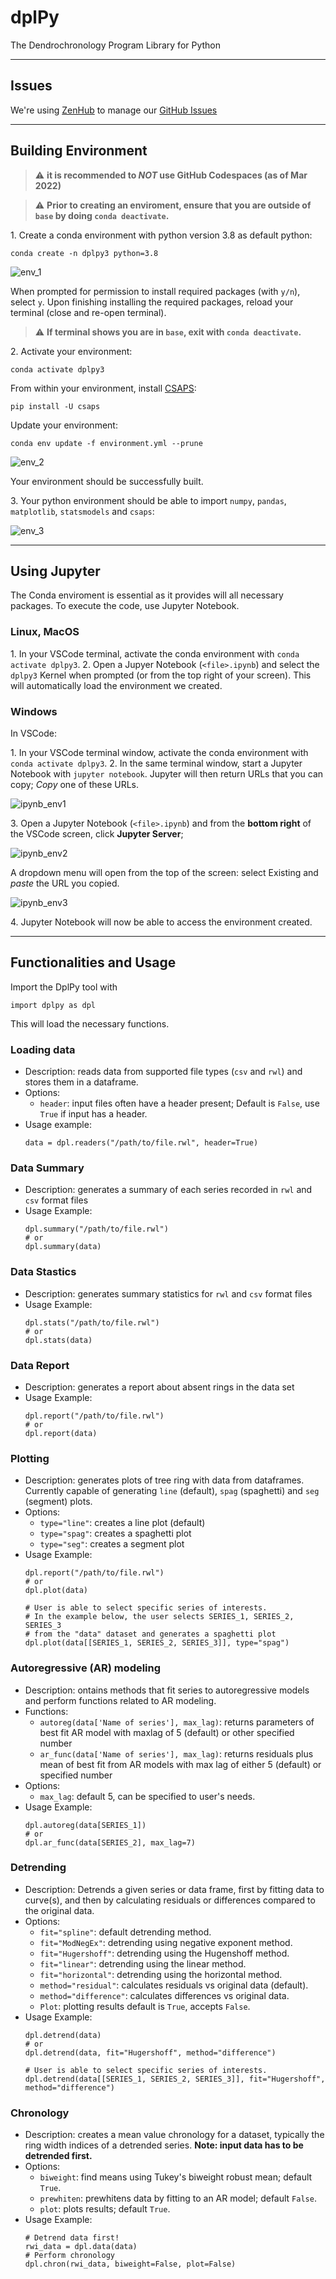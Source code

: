 # dplPy
The Dendrochronology Program Library for Python

---

## Issues

We're using [ZenHub](https://app.zenhub.com/workspaces/opendendro-60ec698d8790d700171ceee8/board?repos=385244315) to manage our [GitHub Issues](https://github.com/opendendro/dplpy/issues)

---

## Building Environment

> :warning: **it is recommended to _NOT_ use GitHub Codespaces (as of Mar 2022)**

> :warning: **Prior to creating an enviroment, ensure that you are outside of `base` by doing `conda deactivate`.**

1\. Create a conda environment with python version 3.8 as default python:

```
conda create -n dplpy3 python=3.8
```

![env_1](docs/assets/env_1.png)

When prompted for permission to install required packages (with `y/n`), select `y`. Upon finishing installing the required packages, reload your terminal (close and re-open terminal).

> :warning: **If terminal shows you are in `base`, exit with `conda deactivate`.**

2\. Activate your environment:

```
conda activate dplpy3
```

From within your environment, install [CSAPS](https://pypi.org/project/csaps/#description):

```
pip install -U csaps
```

Update your environment:

```
conda env update -f environment.yml --prune
```

![env_2](docs/assets/env_2.png)

Your environment should be successfully built.

3\. Your python environment should be able to import `numpy`, `pandas`, `matplotlib`, `statsmodels` and `csaps`:

![env_3](docs/assets/env_3.png)

---

## Using Jupyter

The Conda enviroment is essential as it provides will all necessary packages. To execute the code, use Jupyter Notebook.

### Linux, MacOS

1\. In your VSCode terminal, activate the conda environment with `conda activate dplpy3`.
2\. Open a Jupyer Notebook (`<file>.ipynb`) and select the `dplpy3` Kernel when prompted (or from the top right of your screen).
This will automatically load the environment we created.

### Windows

In VSCode:

1\. In your VSCode terminal window, activate the conda environment with `conda activate dplpy3`.
2\. In the same terminal window, start a Jupyter Notebook with `jupyter notebook`. Jupyter will then return URLs that you can copy; *Copy* one of these URLs. 

![ipynb_env1](docs/assets/ipynb_env1.jpg)

3\. Open a Jupyter Notebook (`<file>.ipynb`) and from the **bottom right** of the VSCode screen, click **Jupyter Server**;

![ipynb_env2](docs/assets/ipynb_env2.jpg) 

A dropdown menu will open from the top of the screen: select Existing and *paste* the URL you copied.

![ipynb_env3](docs/assets/ipynb_env3.jpg)

4\. Jupyter Notebook will now be able to access the environment created.

---

## Functionalities and Usage

Import the DplPy tool with

```
import dplpy as dpl
```

This will load the necessary functions.

### Loading data

- Description: reads data from supported file types (`csv` and `rwl`) and stores them in a dataframe.
- Options: 
    - `header`: input files often have a header present; Default is `False`, use `True` if input has a header.
- Usage example:
    ```
    data = dpl.readers("/path/to/file.rwl", header=True)
    ```

### Data Summary

- Description: generates a summary of each series recorded in `rwl`  and `csv` format files
- Usage Example:
    ```
    dpl.summary("/path/to/file.rwl")
    # or
    dpl.summary(data)
    ```

### Data Stastics

- Description: generates summary statistics for `rwl`  and `csv` format files
- Usage Example:
    ```
    dpl.stats("/path/to/file.rwl")
    # or
    dpl.stats(data)
    ```

### Data Report

- Description: generates a report about absent rings in the data set
- Usage Example:
    ```
    dpl.report("/path/to/file.rwl")
    # or
    dpl.report(data)
    ```

### Plotting

- Description: generates plots of tree ring with data from dataframes. Currently capable of generating `line` (default), `spag` (spaghetti) and `seg` (segment) plots.
- Options:
    - `type="line"`: creates a line plot (default)
    - `type="spag"`: creates a spaghetti plot
    - `type="seg"`: creates a segment plot
- Usage Example:
    ```
    dpl.report("/path/to/file.rwl")
    # or 
    dpl.plot(data)

    # User is able to select specific series of interests.
    # In the example below, the user selects SERIES_1, SERIES_2, SERIES_3 
    # from the "data" dataset and generates a spaghetti plot
    dpl.plot(data[[SERIES_1, SERIES_2, SERIES_3]], type="spag")
    ```

### Autoregressive (AR) modeling 

- Description: ontains methods that fit series to autoregressive models and perform functions related to AR modeling.
- Functions:
    - `autoreg(data['Name of series'], max_lag)`: returns parameters of best fit AR model with maxlag of 5 (default) or other specified number
    - `ar_func(data['Name of series'], max_lag)`: returns residuals plus mean of best fit from AR models with max lag of either 5 (default) or specified number
- Options:
    - `max_lag`: default 5, can be specified to user's needs.
- Usage Example:
    ```
    dpl.autoreg(data[SERIES_1])
    # or
    dpl.ar_func(data[SERIES_2], max_lag=7)
    ```

### Detrending

- Description: Detrends a given series or data frame, first by fitting data to curve(s), and then by calculating residuals or differences compared to the original data.
- Options:
    - `fit="spline"`: default detrending method.
    - `fit="ModNegEx"`: detrending using negative exponent method.
    - `fit="Hugershoff"`: detrending using the Hugenshoff method.
    - `fit="linear"`: detrending using the linear method.
    - `fit="horizontal"`: detrending using the horizontal method.
    - `method="residual"`: calculates residuals vs original data (default).
    - `method="difference"`: calculates differences vs original data.
    - `Plot`: plotting results default is `True`, accepts `False`.
- Usage Example:
    ```
    dpl.detrend(data)
    # or
    dpl.detrend(data, fit="Hugershoff", method="difference")

    # User is able to select specific series of interests.
    dpl.detrend(data[[SERIES_1, SERIES_2, SERIES_3]], fit="Hugershoff", method="difference")
    ```

### Chronology

- Description: creates a mean value chronology for a dataset, typically the ring width indices of a detrended series. **Note: input data has to be detrended first.**
- Options:
    - `biweight`: find means using Tukey's biweight robust mean; default `True`.
    - `prewhiten`: prewhitens data by fitting to an AR model; default `False`.
    - `plot`: plots results; default `True`.
- Usage Example:
    ```
    # Detrend data first!
    rwi_data = dpl.data(data)
    # Perform chronology
    dpl.chron(rwi_data, biweight=False, plot=False)
    ```